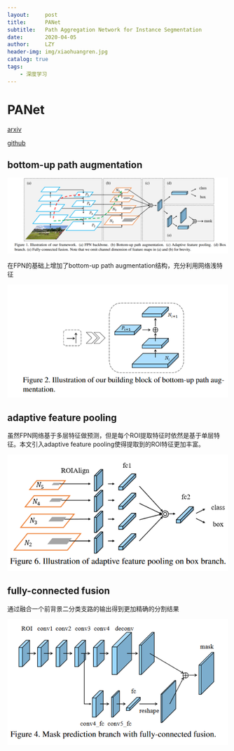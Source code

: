 ```yaml
---
layout:     post
title:      PANet
subtitle:   Path Aggregation Network for Instance Segmentation  
date:       2020-04-05
author:     LZY
header-img: img/xiaohuangren.jpg
catalog: true
tags:
    - 深度学习
---
```


# PANet

[arxiv](https://arxiv.org/abs/1803.01534)

[github](https://github.com/ShuLiu1993/PANet)

## bottom-up path augmentation

![](/img/202006044.png)

在FPN的基础上增加了bottom-up path augmentation结构，充分利用网络浅特征

![](/img/2020050521.png)

## adaptive feature pooling

虽然FPN网络基于多层特征做预测，但是每个ROI提取特征时依然是基于单层特征。本文引入adaptive feature pooling使得提取到的ROI特征更加丰富。

![](/img/6413.png)

## fully-connected fusion

通过融合一个前背景二分类支路的输出得到更加精确的分割结果

![](/img/2221.png)
